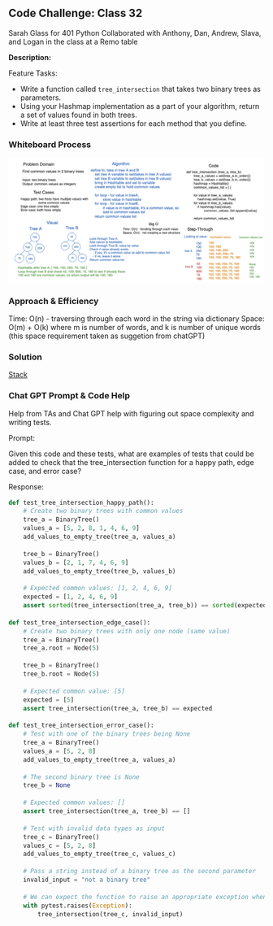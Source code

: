 ## Code Challenge: Class 32

Sarah Glass for 401 Python
Collaborated with Anthony, Dan, Andrew, Slava, and Logan in the class at a Remo table

**Description:**

Feature Tasks:

- Write a function called `tree_intersection` that takes two binary trees as parameters.
- Using your Hashmap implementation as a part of your algorithm, return a set of values found in both trees.
- Write at least three test assertions for each method that you define.


### Whiteboard Process

![Code Challenge 32](cc32-whiteboard.png)

### Approach & Efficiency

Time: O(n)  - traversing through each word in the string via dictionary
Space: O(m) + O(k) where m is number of words, and k is number of unique words (this space requirement taken as suggetion from chatGPT)

### Solution

[Stack](code_challenges/tree_intersection.py)

### Chat GPT Prompt & Code Help

Help from TAs and Chat GPT help with figuring out space complexity and writing tests.

Prompt:

Given this code and these tests, what are examples of tests that could be added to check that the tree_intersection function for a happy path, edge case, and error case?

Response:

```python
def test_tree_intersection_happy_path():
    # Create two binary trees with common values
    tree_a = BinaryTree()
    values_a = [5, 2, 8, 1, 4, 6, 9]
    add_values_to_empty_tree(tree_a, values_a)

    tree_b = BinaryTree()
    values_b = [2, 1, 7, 4, 6, 9]
    add_values_to_empty_tree(tree_b, values_b)

    # Expected common values: [1, 2, 4, 6, 9]
    expected = [1, 2, 4, 6, 9]
    assert sorted(tree_intersection(tree_a, tree_b)) == sorted(expected)

def test_tree_intersection_edge_case():
    # Create two binary trees with only one node (same value)
    tree_a = BinaryTree()
    tree_a.root = Node(5)

    tree_b = BinaryTree()
    tree_b.root = Node(5)

    # Expected common value: [5]
    expected = [5]
    assert tree_intersection(tree_a, tree_b) == expected

def test_tree_intersection_error_case():
    # Test with one of the binary trees being None
    tree_a = BinaryTree()
    values_a = [5, 2, 8]
    add_values_to_empty_tree(tree_a, values_a)

    # The second binary tree is None
    tree_b = None

    # Expected common values: []
    assert tree_intersection(tree_a, tree_b) == []

    # Test with invalid data types as input
    tree_c = BinaryTree()
    values_c = [5, 2, 8]
    add_values_to_empty_tree(tree_c, values_c)

    # Pass a string instead of a binary tree as the second parameter
    invalid_input = "not a binary tree"

    # We can expect the function to raise an appropriate exception when invalid data types are provided
    with pytest.raises(Exception):
        tree_intersection(tree_c, invalid_input)
```
